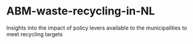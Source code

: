 # ABM-waste-recycling-in-NL
Insights into the impact of policy levers available to the municipalities to meet recycling targets
